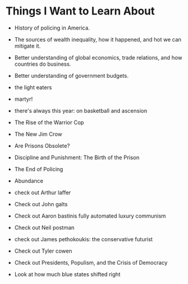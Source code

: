 # Things I Want to Learn About
- History of policing in America.
- The sources of wealth inequality, how it happened, and hot we can mitigate it.
- Better understanding of global economics, trade relations, and how countries do business.
- Better understanding of government budgets.



- the light eaters
- martyr!
- there's always this year: on basketball and ascension
- The Rise of the Warrior Cop
- The New Jim Crow
- Are Prisons Obsolete?
- Discipline and Punishment: The Birth of the Prison
- The End of Policing
- Abundance


- check out Arthur laffer
- Check out John galts 
- Check out Aaron bastinis fully automated luxury communism 
- Check out Neil postman
- check out James pethokoukis: the conservative futurist 
- Check out Tyler cowen 
- Check out Presidents, Populism, and the Crisis of Democracy
- Look at how much blue states shifted right